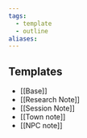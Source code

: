 ```yaml
---
tags:
  - template
  - outline
aliases:
---
```

## Templates
- [[Base]]
- [[Research Note]]
- [[Session Note]]
- [[Town note]]
- [[NPC note]]
